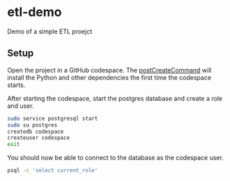 # etl-demo
Demo of a simple ETL proejct

## Setup

Open the project in a GitHub codespace. The [postCreateCommand](.devcontainer/postCreateCommand.sh) will install the Python and other dependencies the first time the codespace starts.

After starting the codespace, start the postgres database and create a role and user.

```sh
sudo service postgresql start
sudo su postgres
createdb codespace
createuser codespace
exit
```

You should now be able to connect to the database as the codespace user.

```sh
psql -c 'select current_role'
```
